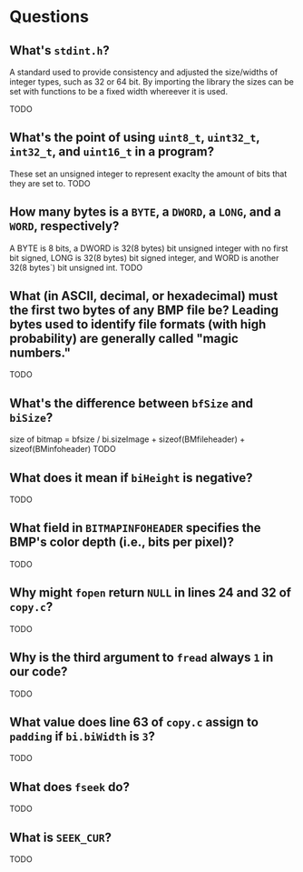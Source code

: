# Questions

## What's `stdint.h`?
A standard used to provide consistency and adjusted the size/widths of integer types,
such as 32 or 64 bit. By importing the library the sizes can be set with functions to be a fixed width
whereever it is used.


TODO

## What's the point of using `uint8_t`, `uint32_t`, `int32_t`, and `uint16_t` in a program?
These set an unsigned integer to represent exaclty the amount of bits that they are set to.
TODO

## How many bytes is a `BYTE`, a `DWORD`, a `LONG`, and a `WORD`, respectively?
A BYTE is 8 bits, a DWORD is 32(8 bytes) bit unsigned integer with no first bit signed, LONG is 32(8 bytes) bit signed integer, and WORD is another 32(8 bytes`)
bit unsigned int.
TODO

## What (in ASCII, decimal, or hexadecimal) must the first two bytes of any BMP file be? Leading bytes used to identify file formats (with high probability) are generally called "magic numbers."

TODO

## What's the difference between `bfSize` and `biSize`?
size of bitmap = bfsize / bi.sizeImage + sizeof(BMfileheader) + sizeof(BMinfoheader)
TODO

## What does it mean if `biHeight` is negative?

TODO

## What field in `BITMAPINFOHEADER` specifies the BMP's color depth (i.e., bits per pixel)?

TODO

## Why might `fopen` return `NULL` in lines 24 and 32 of `copy.c`?

TODO

## Why is the third argument to `fread` always `1` in our code?

TODO

## What value does line 63 of `copy.c` assign to `padding` if `bi.biWidth` is `3`?

TODO

## What does `fseek` do?

TODO

## What is `SEEK_CUR`?

TODO
